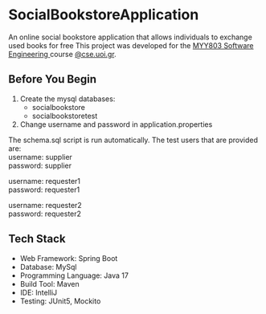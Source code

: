 # SocialBookstoreApplication
An online social bookstore application that allows individuals to exchange used books for free 
This project was developed for the [MYY803 Software Engineering ](https://www.cse.uoi.gr/course/software-engineering/?lang=en) course [@cse.uoi.gr](https://www.cs.uoi.gr/).

## Before You Begin
1. Create the mysql databases:
   * socialbookstore
   * socialbookstoretest       
2. Change username and password in application.properties

The schema.sql script is run automatically.
The test users that are provided are:  
username: supplier   
password: supplier  

username: requester1   
password: requester1  

username: requester2   
password: requester2  

## Tech Stack

*    Web Framework: Spring Boot
*    Database: MySql
*    Programming Language: Java 17
*    Build Tool: Maven
*    IDE: IntelliJ
*    Testing: JUnit5, Mockito
